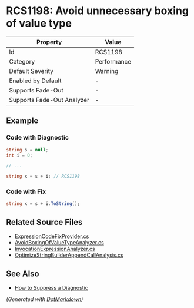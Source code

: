 # RCS1198: Avoid unnecessary boxing of value type

| Property                    | Value       |
| --------------------------- | ----------- |
| Id                          | RCS1198     |
| Category                    | Performance |
| Default Severity            | Warning     |
| Enabled by Default          | \-          |
| Supports Fade\-Out          | \-          |
| Supports Fade\-Out Analyzer | \-          |

## Example

### Code with Diagnostic

```csharp
string s = null;
int i = 0;

// ...

string x = s + i; // RCS1198
```

### Code with Fix

```csharp
string x = s + i.ToString();
```

## Related Source Files

* [ExpressionCodeFixProvider.cs](../../src/Analyzers.CodeFixes/CSharp/CodeFixes/ExpressionCodeFixProvider.cs)
* [AvoidBoxingOfValueTypeAnalyzer.cs](../../src/Analyzers/CSharp/Analysis/AvoidBoxingOfValueTypeAnalyzer.cs)
* [InvocationExpressionAnalyzer.cs](../../src/Analyzers/CSharp/Analysis/InvocationExpressionAnalyzer.cs)
* [OptimizeStringBuilderAppendCallAnalysis.cs](../../src/Analyzers/CSharp/Analysis/OptimizeStringBuilderAppendCallAnalysis.cs)

## See Also

* [How to Suppress a Diagnostic](../HowToConfigureAnalyzers.md#how-to-suppress-a-diagnostic)

*\(Generated with [DotMarkdown](http://github.com/JosefPihrt/DotMarkdown)\)*
